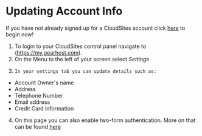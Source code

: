 Updating Account Info
==================


If you have not already signed up for a CloudSites account click [here](http://my.gearhost.com/Account/Signup) to begin now!

 1. To login to your CloudSites control panel navigate to
    (https://my.gearhost.com). 
 2.  On the Menu to the left of your screen select *Settings*
 3.     In your settings tab you can update details such as:
 - Account Owner's name  
 - Address  
 - Telephone Number 
 - Email address
 - Credit Card information
 4. On this page you can also enable two-form authentication. More on that can be found [here](http://my.gearhost.com/Account/Signup)

 